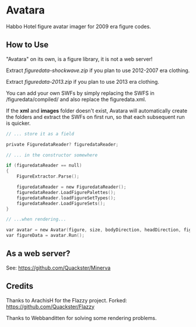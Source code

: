 # Avatara
Habbo Hotel figure avatar imager for 2009 era figure codes.

## How to Use

"Avatara" on its own, is a figure library, it is not a web server!

Extract *figuredata-shockwave.zip* if you plan to use 2012-2007 era clothing. 

Extract *figuredata-2013.zip* if you plan to use 2013 era clothing.

You can add your own SWFs by simply replacing the SWFS in /figuredata/compiled/ and also replace the figuredata.xml.

If the **xml** and **images** folder doesn't exist, Avatara will automatically create the folders and extract the SWFs on first run, so that each subsequent run is quicker.

```c
// ... store it as a field

private FiguredataReader? figuredataReader;

// ... in the constructor somewhere

if (figuredataReader == null)
{
    FigureExtractor.Parse();

    figuredataReader = new FiguredataReader();
    figuredataReader.LoadFigurePalettes();
    figuredataReader.loadFigureSetTypes();
    figuredataReader.LoadFigureSets();
}

// ...when rendering...

var avatar = new Avatar(figure, size, bodyDirection, headDirection, figuredataReader, action: action, gesture: gesture, headOnly: headOnly, frame: frame, carryDrink: carryDrink, cropImage: cropImage);
var figureData = avatar.Run();
```

## As a web server?

See: https://github.com/Quackster/Minerva

## Credits

Thanks to ArachisH for the Flazzy project. 
Forked: https://github.com/Quackster/Flazzy

Thanks to Webbanditten for solving some rendering problems.
